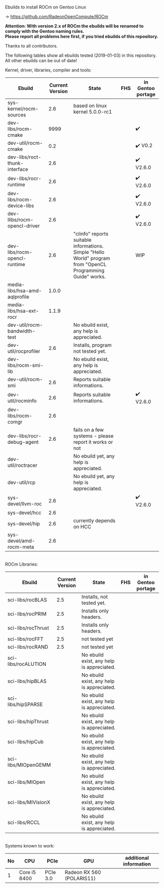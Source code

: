 Ebuilds to install ROCm on Gentoo Linux

-> https://github.com/RadeonOpenCompute/ROCm

**Attention: With version 2.x of ROCm the ebuilds will be renamed to comply with the Gentoo naming rules.**<br>
**Please report all problems here first, if you tried ebuilds of this repository.**

Thanks to all contributors.

The following tables show all ebuilds tested (2019-01-03) in this repository. <br>
All other ebuilds can be out of date!

Kernel, driver, libraries, compiler and tools:

|Ebuild|Current Version|State| FHS | in Gentoo portage| 
|---|---|---|---|---|
|sys-kernel/rocm-sources| 2.6 | based on linux kernel 5.0.0-rc1 |  |  |
|dev-libs/rocm-cmake|9999| |   | :heavy_check_mark: |
|dev-util/rocm-cmake| 0.2 | |   | :heavy_check_mark: V0.2 |
|dev-libs/roct-thunk-interface| 2.6 |  | | :heavy_check_mark: V2.6.0 |
|dev-libs/rocr-runtime| 2.6 | | | :heavy_check_mark: V2.6.0 |
|dev-libs/rocm-device-libs | 2.6 | | | :heavy_check_mark: V2.6.0 |
|dev-llibs/rocm-opencl-driver | 2.6 | | | :heavy_check_mark: V2.6.0 |
|dev-libs/rocm-opencl-runtime| 2.6 | "clinfo" reports suitable informations.<br> Simple "Hello World" program from "OpenCL Programming Guide" works. |  | WIP |
|media-libs/hsa-amd-aqlprofile| 1.0.0 | | | |
|media-libs/hsa-ext-rocr| 1.1.9 | | | |
|dev-util/rocm-bandwidth-test| |No ebuild exist, any help is appreciated. | |  |
|dev-util/rocprofiler| 2.6 | Installs, program not tested yet. || |
|dev-libs/rocm-smi-lib| | No ebuild exist, any help is appreciated. | | |
|dev-util/rocm-smi| 2.6 | Reports suitable informations. | | |
|dev-util/rocminfo| 2.6 | Reports suitable informations. | | :heavy_check_mark: V2.6.0 |
|dev-libs/rocm-comgr| 2.6 | | | | 
|dev-libs/rocr-debug-agent | 2.6 | fails on a few systems - please report it works or not | | |
|dev-util/roctracer| |No ebuild yet, any help is appreciated. |  | |
|dev-util/rcp| |No ebuild yet, any help is appreciated. |  | |
|sys-devel/llvm-roc | 2.6 | | |:heavy_check_mark: V2.6.0 | |
|sys-devel/hcc| 2.6 |  | | |
|sys-devel/hip| 2.6 | currently depends on HCC | | |
|sys-devel/amd-rocm-meta| 2.6 | | | |

<br>
ROCm Libraries:

|Ebuild|Current Version|State|FHS|in Gentoo portage|
|---|---|---|---|---|
|sci-libs/rocBLAS| 2.5 | Installs, not tested yet. |  | |
|sci-libs/rocPRIM| 2.5 | Installs only headers. | | |
|sci-libs/rocThrust| 2.5 | Installs only headers. | | |
|sci-libs/rocFFT| 2.5 | not tested yet | | |
|sci-libs/rocRAND| 2.5 | not tested yet | |  |
|sci-libs/rocALUTION| |No ebuild exist, any help is appreciated.| | |
|sci-libs/hipBLAS | | No ebuild exist, any help is appreciated. | | |
|sci-libs/hipSPARSE | | No ebuild exist, any help is appreciated. | | |
|sci-libs/hipThrust | | No ebuild exist, any help is appreciated. | | |
|sci-libs/hipCub | | No ebuild exist, any help is appreciated. | | |
|sci-libs/MIOpenGEMM | | No ebuild exist, any help is appreciated.| | |
|sci-libs/MIOpen | | No ebuild exist, any help is appreciated. | | |
|sci-libs/MIVisionX | | No ebuild exist, any help is appreciated. | | |
|sci-libs/RCCL | | No ebuild exist, any help is appreciated. | | |

<br>
Systems known to work:

| No | CPU | PCIe |  GPU | additional information |
|---|---|---|---|---|
| 1 | Core i5 8400 | PCIe 3.0 | Radeon RX 560 (POLARIS11) | |

